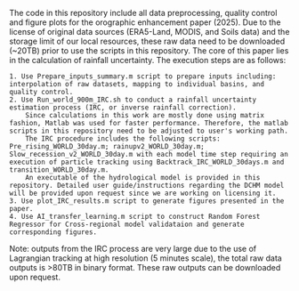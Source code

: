 The code in this repository include all data preprocessing, quality control and figure plots for the orographic enhancement paper (2025).
Due to the license of original data sources (ERA5-Land, MODIS, and Soils data) and the storage limit of our local resources, these raw data need to be downloaded (~20TB) prior to use the scripts in this repository.
The core of this paper lies in the calculation of rainfall uncertainty. The execution steps are as follows:

    1. Use Prepare_inputs_summary.m script to prepare inputs including: interpolation of raw datasets, mapping to individual basins, and quality control.
    2. Use Run_world_900m_IRC.sh to conduct a rainfall uncertainty estimation process (IRC, or inverse rainfall correction). 
        Since calculations in this work are mostly done using matrix fashion, Matlab was used for faster performance. Therefore, the matlab scripts in this repository need to be adjusted to user's working path.
        The IRC procedure includes the following scripts: Pre_rising_WORLD_30day.m; rainupv2_WORLD_30day.m; Slow_recession_v2_WORLD_30day.m with each model time step requiring an execution of particle tracking using Backtrack_IRC_WORLD_30days.m and transition_WORLD_30day.m.
        An executable of the hydrological model is provided in this repository. Detailed user guide/instructions regarding the DCHM model will be provided upon request since we are working on licensing it. 
    3. Use plot_IRC_results.m script to generate figures presented in the paper.
    4. Use AI_transfer_learning.m script to construct Random Forest Regressor for Cross-regional model validataion and generate corresponding figures. 

Note: outputs from the IRC process are very large due to the use of Lagrangian tracking at high resolution (5 minutes scale), the total raw data outputs is >80TB in binary format. These raw outputs can be downloaded upon request.
